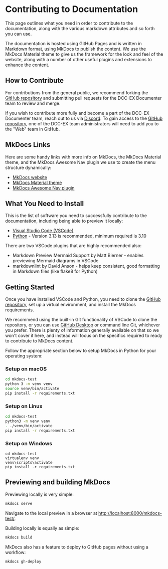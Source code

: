 # Contributing to Documentation

This page outlines what you need in order to contribute to the documentation, along with the various markdown attributes and so forth you can use.

The documentation is hosted using GitHub Pages and is written in Markdown format, using MkDocs to publish the content. We use the MkDocs Material theme to give us the framework for the look and feel of the website, along with a number of other useful plugins and extensions to enhance the content.

## How to Contribute

For contributions from the general public, we recommend forking the [GitHub repository](https://github.com/DCC-EX/dcc-ex.github.io) and submitting pull requests for the DCC-EX Documenter team to review and merge.

If you wish to contribute more fully and become a part of the DCC-EX Documenter team, reach out to us via [Discord](https://discord.gg/y2sB4Fp). To gain access to the [GitHub repository](https://github.com/DCC-EX/dcc-ex.github.io), one of the DCC-EX team administrators will need to add you to the "Web" team in GitHub.

## MkDocs Links

Here are some handy links with more info on MkDocs, the MkDocs Material theme, and the MkDocs Awesome Nav plugin we use to create the menu structure dynamically:

- [MkDocs website](https://www.mkdocs.org/)
- [MkDocs Material theme](https://squidfunk.github.io/mkdocs-material/)
- [MkDocs Awesome Nav plugin](https://lukasgeiter.github.io/mkdocs-awesome-nav/)

## What You Need to Install

This is the list of software you need to successfully contribute to the documentation, including being able to preview it locally:

- [Visual Studio Code (VSCode)](https://code.visualstudio.com/)
- [Python](https://www.python.org/) - Version 3.13 is recommended, minimum required is 3.10

There are two VSCode plugins that are highly recommended also:

- Markdown Preview Mermaid Support by Matt Bierner - enables previewing Mermaid diagrams in VSCode
- markdownlint by David Anson - helps keep consistent, good formatting in Markdown files (like flake8 for Python)

## Getting Started

Once you have installed VSCode and Python, you need to clone the [GitHub repository](https://github.com/DCC-EX/dcc-ex.github.io), set up a virtual environment, and install the MkDocs requirements.

We recommend using the built-in Git functionality of VSCode to clone the repository, or you can use [GitHub Desktop](https://github.com/apps/desktop) or command line Git, whichever you prefer. There is plenty of information generally available on that so we won't cover it here, and instead will focus on the specifics required to ready to contribute to MkDocs content.

Follow the appropriate section below to setup MkDocs in Python for your operating system:

### Setup on macOS

```bash
cd mkdocs-test
python 3 -m venv venv
source venv/bin/activate
pip install -r requirements.txt
```

### Setup on Linux

``` bash
cd mkdocs-test
python3 -m venv venv
. ./venv/bin/activate
pip install -r requirements.txt
```

### Setup on Windows

```console
cd mkdocs-test
virtualenv venv
venv\scripts\activate
pip install -r requirements.txt
```

## Previewing and building MkDocs

Previewing locally is very simple:

```bash
mkdocs serve
```

Navigate to the local preview in a browser at <http://localhost:8000/mkdocs-test/>.

Building locally is equally as simple:

```bash
mkdocs build
```

MkDocs also has a feature to deploy to GitHub pages without using a workflow:

```bash
mkdocs gh-deploy
```
